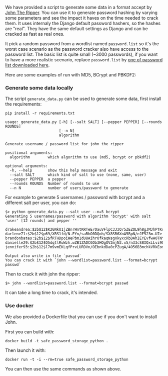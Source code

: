 We have provided a script to generate some data in a format accept by [John The Ripper](http://www.openwall.com/john/). You can use it to generate password hashing by varying some parameters and see the impact it haves on the time needed to crack them. It uses internaly the Django default password hashers, so the hashes are "real". They have the same default settings as Django and can be cracked as fast as real ones.

It pick a random password from a wordlist named `password.list` so it's the worst case scenario as the password cracker also have access to the password list. The basic list is quite small (~3000 passwords), if you want to have a more realistic scenario, replace `password.list` by [one of password list downloaded here](https://wiki.skullsecurity.org/Passwords).

Here are some examples of run with MD5, BCrypt and PBKDF2:

<script type="text/javascript" src="https://asciinema.org/a/108744.js" id="asciicast-108744" async></script>

<script type="text/javascript" src="https://asciinema.org/a/22i2kv418lq0l1sqq2k5co0u7.js" id="asciicast-22i2kv418lq0l1sqq2k5co0u7" async></script>

<script type="text/javascript" src="https://asciinema.org/a/bm2khn89dv6qjb5fzspgzy7b7.js" id="asciicast-bm2khn89dv6qjb5fzspgzy7b7" async></script>

### Generate some data locally

The script `generate_data.py` can be used to generate some data, first install the requirements:

```
pip install -r requirements.txt
```

```
usage: generate_data.py [-h] [--salt SALT] [--pepper PEPPER] [--rounds ROUNDS]
                        [--n N]
                        algorithm

Generate username / password list for john the ripper

positional arguments:
  algorithm        which algorithm to use (md5, bcrypt or pbkdf2)

optional arguments:
  -h, --help       show this help message and exit
  --salt SALT      which kind of salt to use (none, same, user)
  --pepper PEPPER  a pepper
  --rounds ROUNDS  Number of rounds to use
  --n N            number of users/password to generate
```

For example to generate 5 usernames / password with bcrypt and a different salt per user, you can do:

```
$> python generate_data.py --salt user --n=5 bcrypt
Generating 5 usernames/password with algorithm 'bcrypt' with salt 'user' [12 rounds] and pepper ''

drakeandrea:$2b$12$K2GNkU1jZBnrHntKRTeE/OauVFlpC3JzQ/5ZEZQL9h8gJMJhPTKre
darlene71:$2b$12$p69/XRS1fd/N.EYn/saBhO0DQoh/SX8SR6XnA5BpN/eJF523m.U7e
brandonbates:$2b$12$fRTHDpoiWePbm1dU8AihrOfkaqNsgXkyxcRbDAhIEYEvfwA0TNYKK
danielle29:$2b$12$Q5dqtlRuWzh.wZB1ZADCGOb3HOgOV2mjN3.x5/n33cS8IQxLLvi9O
jennifer93:$2b$12$l7m9vmEKLqfPrvLURDVn/OEbnkdDa0cPZugA/4O56B3mchkVRkEom

Output also write in file `passwd`
You can crack it with `john --wordlist=password.list --format=bcrypt passwd`
```

Then to crack it with john the ripper:

```
$> john --wordlist=password.list --format=bcrypt passwd
```

It can take a long time to crack, it's intended.

### Use docker

We also provided a Dockerfile that you can use if you don't want to install John.

First you can build with:

```
docker build -t safe_password_storage_python .
```

Then launch it with:

```
docker run -t -i --rm=true safe_password_storage_python
```

You can then use the same commands as shown above.
